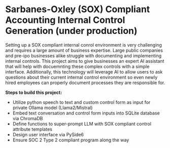 # Sarbanes-Oxley (SOX) Compliant Accounting Internal Control Generation (under production)
Setting up a SOX compliant internal conrol environment is very challenging and requires a large amount of business expertise. Large public companies and pre-ipo businesses alike struggle with documenting and implementing internal controls. This project aims to give businesses an expert AI assistant that will help with docuemnting these complex controls with a simple interface. Additionally, this technology will leverage AI to allow users to ask questions about their current internal control environment so even newly hired employees can properly document processes they are responsible for. 

**Steps to build this project:**
- Utilize python speech to text and custom control form as input for private Ollama model (Llama2/Mistral)
- Embed text conversation and control form inputs into SQLite database via ChromaDB
- Define functions to super-prompt LLM with SOX compliant control attribute templates
- Design user interface via PySide6
- Ensure SOC 2 Type 2 compliant program along the way
